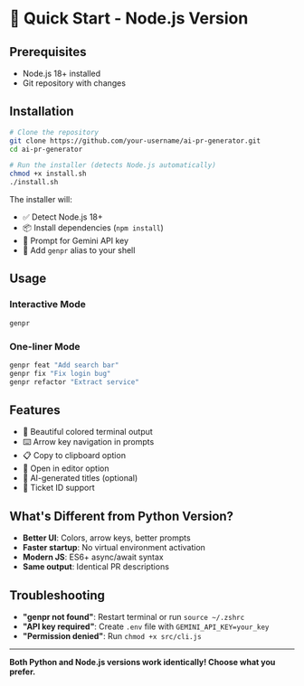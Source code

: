 # 🚀 Quick Start - Node.js Version

## Prerequisites

- Node.js 18+ installed
- Git repository with changes

## Installation

```bash
# Clone the repository
git clone https://github.com/your-username/ai-pr-generator.git
cd ai-pr-generator

# Run the installer (detects Node.js automatically)
chmod +x install.sh
./install.sh
```

The installer will:

- ✅ Detect Node.js 18+
- 📦 Install dependencies (`npm install`)
- 🔑 Prompt for Gemini API key
- 🔗 Add `genpr` alias to your shell

## Usage

### Interactive Mode

```bash
genpr
```

### One-liner Mode

```bash
genpr feat "Add search bar"
genpr fix "Fix login bug"
genpr refactor "Extract service"
```

## Features

- 🎨 Beautiful colored terminal output
- ⌨️ Arrow key navigation in prompts
- 📋 Copy to clipboard option
- 📝 Open in editor option
- 🤖 AI-generated titles (optional)
- 🎫 Ticket ID support

## What's Different from Python Version?

- **Better UI**: Colors, arrow keys, better prompts
- **Faster startup**: No virtual environment activation
- **Modern JS**: ES6+ async/await syntax
- **Same output**: Identical PR descriptions

## Troubleshooting

- **"genpr not found"**: Restart terminal or run `source ~/.zshrc`
- **"API key required"**: Create `.env` file with `GEMINI_API_KEY=your_key`
- **"Permission denied"**: Run `chmod +x src/cli.js`

---

**Both Python and Node.js versions work identically! Choose what you prefer.**
